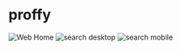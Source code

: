 # proffy

![Web Home](https://github.com/kalavh/proffy/blob/master/Screenshots/Web/Screenshot_2020-08-05%20Proffy.png)
![search desktop](https://github.com/kalavh/proffy/blob/master/Screenshots/Web/site.png)
![search mobile](https://github.com/kalavh/proffy/blob/master/Screenshots/Web/theyare.png)

